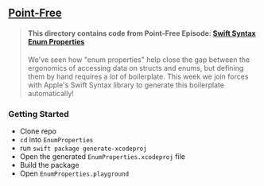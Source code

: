 ## [Point-Free](https://www.pointfree.co)

> #### This directory contains code from Point-Free Episode: [Swift Syntax Enum Properties](https://www.pointfree.co/episodes/ep53-swift-syntax-enum-properties)
>
> We've seen how "enum properties" help close the gap between the ergonomics of accessing data on structs and enums, but defining them by hand requires a _lot_ of boilerplate. This week we join forces with Apple's Swift Syntax library to generate this boilerplate automatically!

### Getting Started

* Clone repo
* `cd` into `EnumProperties`
* run `swift package generate-xcodeproj`
* Open the generated `EnumProperties.xcodeproj` file
* Build the package
* Open `EnumProperties.playground`
